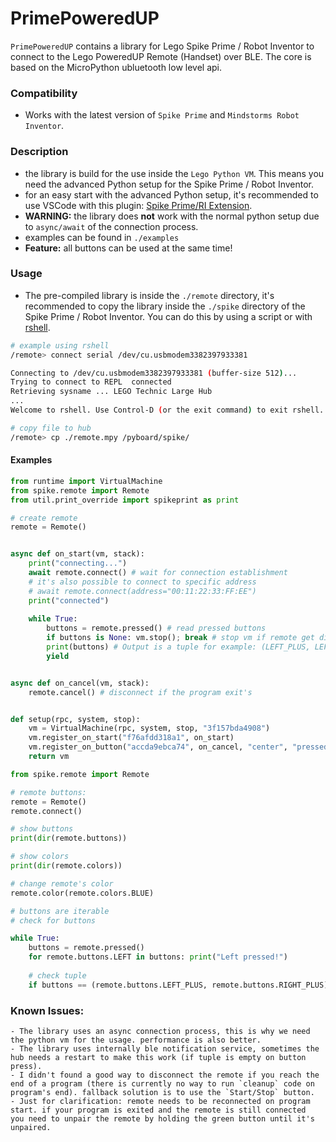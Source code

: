 # PrimePoweredUP

`PrimePoweredUP` contains a library for Lego Spike Prime / Robot Inventor to connect to the Lego PoweredUP Remote (Handset) over BLE.
The core is based on the MicroPython ubluetooth low level api.

### Compatibility
- Works with the latest version of `Spike Prime` and `Mindstorms Robot Inventor`.

### Description
- the library is build for the use inside the `Lego Python VM`. This means you need the advanced Python setup for the Spike Prime / Robot Inventor.
- for an easy start with the advanced Python setup, it's recommended to use VSCode with this plugin: [Spike Prime/RI Extension](https://marketplace.visualstudio.com/items?itemName=PeterStaev.lego-spikeprime-mindstorms-vscode).
- **WARNING:** the library does **not** work with the normal python setup due to `async/await` of the connection process.
- examples can be found in `./examples` 
- **Feature:** all buttons can be used at the same time!

### Usage
- The pre-compiled library is inside the `./remote` directory, it's recommended to copy the library inside the `./spike` directory
of the Spike Prime / Robot Inventor. You can do this by using a script or with [rshell](https://github.com/dhylands/rshell).

```bash
# example using rshell
/remote> connect serial /dev/cu.usbmodem3382397933381

Connecting to /dev/cu.usbmodem3382397933381 (buffer-size 512)...
Trying to connect to REPL  connected
Retrieving sysname ... LEGO Technic Large Hub
...
Welcome to rshell. Use Control-D (or the exit command) to exit rshell.

# copy file to hub
/remote> cp ./remote.mpy /pyboard/spike/
```
#### Examples
```python
from runtime import VirtualMachine
from spike.remote import Remote
from util.print_override import spikeprint as print

# create remote
remote = Remote()


async def on_start(vm, stack):
    print("connecting...")
    await remote.connect() # wait for connection establishment
    # it's also possible to connect to specific address
    # await remote.connect(address="00:11:22:33:FF:EE")
    print("connected")
    
    while True:
        buttons = remote.pressed() # read pressed buttons
        if buttons is None: vm.stop(); break # stop vm if remote get disconnected
        print(buttons) # Output is a tuple for example: (LEFT_PLUS, LEFT, LEFT_MINUS)
        yield


async def on_cancel(vm, stack):
    remote.cancel() # disconnect if the program exit's 


def setup(rpc, system, stop):
    vm = VirtualMachine(rpc, system, stop, "3f157bda4908")
    vm.register_on_start("f76afdd318a1", on_start)
    vm.register_on_button("accda9ebca74", on_cancel, "center", "pressed")
    return vm
```

```python
from spike.remote import Remote

# remote buttons:
remote = Remote()
remote.connect()

# show buttons
print(dir(remote.buttons))

# show colors
print(dir(remote.colors))

# change remote's color
remote.color(remote.colors.BLUE)

# buttons are iterable
# check for buttons

while True:
    buttons = remote.pressed()
    for remote.buttons.LEFT in buttons: print("Left pressed!")
    
    # check tuple
    if buttons == (remote.buttons.LEFT_PLUS, remote.buttons.RIGHT_PLUS): print("Left Plus and Right Plus pressed!")

```

### Known Issues:
```
- The library uses an async connection process, this is why we need the python vm for the usage. performance is also better.
- The library uses internally ble notification service, sometimes the hub needs a restart to make this work (if tuple is empty on button press).
- I didn't found a good way to disconnect the remote if you reach the end of a program (there is currently no way to run `cleanup` code on program's end). fallback solution is to use the `Start/Stop` button.
- Just for clarification: remote needs to be reconnected on program start. if your program is exited and the remote is still connected
you need to unpair the remote by holding the green button until it's unpaired.
```